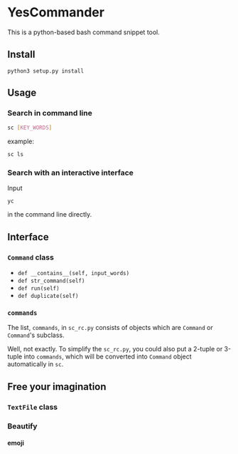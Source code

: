# YesCommander

This is a python-based bash command snippet tool.

## Install

```
python3 setup.py install
```

## Usage

### Search in command line

```bash
sc [KEY_WORDS]
```

example:

```bash
sc ls
```

### Search with an interactive interface

Input 
```
yc
```
in the command line directly.

## Interface

### `Command` class

- `def __contains__(self, input_words)`
- `def str_command(self)`
- `def run(self)`
- `def duplicate(self)`

### `commands`

The list, `commands`, in `sc_rc.py` consists of objects which are `Command` or
`Command`'s subclass.

Well, not exactly. To simplify the `sc_rc.py`, you could also put a 2-tuple or
3-tuple into `commands`, which will be converted into `Command` object
automatically in `sc`.

## Free your imagination

### `TextFile` class

### Beautify

#### emoji
